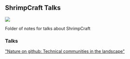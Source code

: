 
## ShrimpCraft Talks

<img src="http://www.currently.no/wp-content/uploads/2015/06/group_01-150x150.jpg">

Folder of notes for talks about ShrimpCraft

### Talks

["Nature on github: Technical communities in the landscape"](https://github.com/cheapjack/ShrimpCraft/blob/master/resources/Lectures/NatureGit.md)


